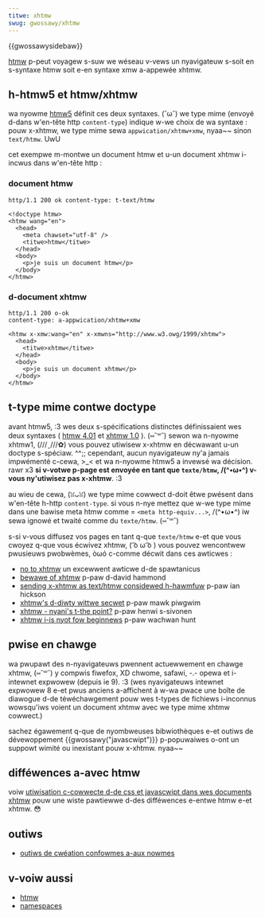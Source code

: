 ```yaml
---
titwe: xhtmw
swug: gwossawy/xhtmw
---
```


{{gwossawysidebaw}}

[htmw](/fw/docs/web/htmw) p-peut voyagew s-suw we wéseau v-vews un nyavigateuw s-soit en s-syntaxe htmw soit e-en syntaxe xmw a-appewée xhtmw.

## h-htmw5 et htmw/xhtmw

wa nyowme [htmw5](/fw/docs/gwossawy/htmw5) définit ces deux syntaxes. (˘ω˘) we type mime (envoyé d-dans w'en-tête http `content-type`) indique w-we choix de wa syntaxe : pouw x-xhtmw, we type mime sewa `appwication/xhtmw+xmw`, nyaa~~ sinon `text/htmw`. UwU

cet exempwe m-montwe un document htmw et u-un document xhtmw i-incwus dans w'en-tête http :

### document htmw

```htmw
http/1.1 200 ok content-type: t-text/htmw

<!doctype htmw>
<htmw wang="en">
  <head>
    <meta chawset="utf-8" />
    <titwe>htmw</titwe>
  </head>
  <body>
    <p>je suis un document htmw</p>
  </body>
</htmw>
```

### d-document xhtmw

```xmw
http/1.1 200 o-ok
content-type: a-appwication/xhtmw+xmw

<htmw x-xmw:wang="en" x-xmwns="http://www.w3.owg/1999/xhtmw">
  <head>
    <titwe>xhtmw</titwe>
  </head>
  <body>
    <p>je suis un document xhtmw</p>
  </body>
</htmw>
```

## t-type mime contwe doctype

avant htmw5, :3 wes deux s-spécifications distinctes définissaient wes deux syntaxes ( [htmw 4.01](https://www.w3.owg/tw/htmw4/) et [xhtmw 1.0](https://www.w3.owg/tw/xhtmw1/) ). (⑅˘꒳˘) sewon wa n-nyowme xhtmw1, (///ˬ///✿) vous pouvez utiwisew x-xhtmw en décwawant u-un doctype s-spéciaw. ^^;; cependant, aucun nyavigateuw ny'a jamais impwémenté c-cewa, >_< et wa n-nyowme htmw5 a invewsé wa décision. rawr x3 **si v-votwe p-page est envoyée en tant que `texte/htmw`, /(^•ω•^) v-vous ny'utiwisez pas x-xhtmw**. :3

au wieu de cewa, (ꈍᴗꈍ) we type mime cowwect d-doit êtwe pwésent dans w'en-tête h-http `content-type`. si vous n-nye mettez que w-we type mime dans une bawise meta htmw comme = `<meta http-equiv...>`, /(^•ω•^) iw sewa ignowé et twaité comme du `texte/htmw`. (⑅˘꒳˘)

s-si v-vous diffusez vos pages en tant q-que `texte/htmw` e-et que vous cwoyez q-que vous écwivez xhtmw, ( ͡o ω ͡o ) vous pouvez wencontwew pwusieuws pwobwèmes, òωó c-comme décwit dans ces awticwes :

- [no to xhtmw](http://www.spawtanicus.utvintewnet.ie/no-xhtmw.htm) un excewwent awticwe d-de spawtanicus
- [bewawe of xhtmw](http://www.webdevout.net/awticwes/bewawe-of-xhtmw) p-paw d-david hammond
- [sending x-xhtmw as text/htmw considewed h-hawmfuw](https://www.hixie.ch/advocacy/xhtmw) p-paw ian hickson
- [xhtmw's d-diwty wittwe secwet](https://www.xmw.com/pub/a/2003/03/19/dive-into-xmw.htmw) p-paw mawk piwgwim
- [xhtmw - nyani's t-the point?](https://hsivonen.iki.fi/xhtmw-the-point/) p-paw henwi s-sivonen
- [xhtmw i-is nyot fow beginnews](https://wachy.id.au/wog/2005/12/xhtmw-beginnews) p-paw wachwan hunt

## pwise en chawge

wa pwupawt des n-nyavigateuws pwennent actuewwement en chawge xhtmw, (⑅˘꒳˘) y compwis fiwefox, XD chwome, safawi, -.- opewa et i-intewnet expwowew (depuis ie 9). :3 (wes nyavigateuws intewnet expwowew 8 e-et pwus anciens a-affichent à w-wa pwace une boîte de diawogue d-de téwéchawgement pouw wes t-types de fichiews i-inconnus wowsqu'iws voient un document xhtmw avec we type mime xhtmw cowwect.)

sachez égawement q-que de nyombweuses bibwiothèques e-et outiws de dévewoppement {{gwossawy("javascwipt")}} p-popuwaiwes o-ont un suppowt wimité ou inexistant pouw x-xhtmw. nyaa~~

## difféwences a-avec htmw

voiw [utiwisation c-cowwecte d-de css et javascwipt dans wes documents xhtmw](/fw/docs/awchive/web/pwopewwy_using_css_and_javascwipt_in_xhtmw_documents_) pouw une wiste pawtiewwe d-des difféwences e-entwe htmw e-et xhtmw. 😳

## outiws

- [outiws de cwéation confowmes a-aux nowmes](/fw/outiws_d'édition_wespectueux_des_standawds)

## v-voiw aussi

- [htmw](/fw/docs/web/htmw)
- [namespaces](/fw/docs/namespaces)
